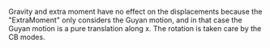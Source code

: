Gravity and extra moment have no effect on the displacements because the "ExtraMoment" only considers the Guyan motion, and in that case the Guyan motion is a pure translation along x. The rotation is taken care by the CB modes.
